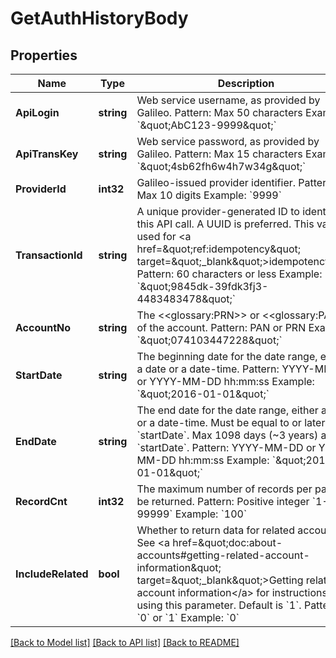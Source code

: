 # GetAuthHistoryBody

## Properties
Name | Type | Description | Notes
------------ | ------------- | ------------- | -------------
**ApiLogin** | **string** | Web service username, as provided by Galileo. Pattern: Max 50 characters Example: &#x60;\&quot;AbC123-9999\&quot;&#x60; | [default to AbC123-9999]
**ApiTransKey** | **string** | Web service password, as provided by Galileo. Pattern: Max 15 characters Example: &#x60;\&quot;4sb62fh6w4h7w34g\&quot;&#x60; | [default to 4sb62fh6w4h7w34g]
**ProviderId** | **int32** | Galileo-issued provider identifier. Pattern: Max 10 digits Example: &#x60;9999&#x60; | [default to 9999]
**TransactionId** | **string** | A unique provider-generated ID to identify this API call. A UUID is preferred. This value is used for &lt;a href&#x3D;\&quot;ref:idempotency\&quot; target&#x3D;\&quot;_blank\&quot;&gt;idempotency&lt;/a&gt;. Pattern: 60 characters or less Example: &#x60;\&quot;9845dk-39fdk3fj3-4483483478\&quot;&#x60; | [default to 123e4567-e89b-12d3-a456-426614174000]
**AccountNo** | **string** | The &lt;&lt;glossary:PRN&gt;&gt; or &lt;&lt;glossary:PAN&gt;&gt; of the account. Pattern: PAN or PRN Example: &#x60;\&quot;074103447228\&quot;&#x60; | [default to 074103447228]
**StartDate** | **string** | The beginning date for the date range, either a date or a date-time. Pattern: YYYY-MM-DD or YYYY-MM-DD hh:mm:ss Example: &#x60;\&quot;2016-01-01\&quot;&#x60; | [default to Fri Jan 01 00:00:00 GMT 2016]
**EndDate** | **string** | The end date for the date range, either a date or a date-time. Must be equal to or later than &#x60;startDate&#x60;. Max 1098 days (~3 years) after &#x60;startDate&#x60;.  Pattern: YYYY-MM-DD or YYYY-MM-DD hh:mm:ss Example: &#x60;\&quot;2016-01-01\&quot;&#x60; | [default to Fri Jan 01 00:00:00 GMT 2016]
**RecordCnt** | **int32** | The maximum number of records per page to be returned. Pattern: Positive integer &#x60;1-99999&#x60; Example: &#x60;100&#x60; | [optional] [default to null]
**IncludeRelated** | **bool** | Whether to return data for related accounts. See &lt;a href&#x3D;\&quot;doc:about-accounts#getting-related-account-information\&quot; target&#x3D;\&quot;_blank\&quot;&gt;Getting related account information&lt;/a&gt; for instructions on using this parameter. Default is &#x60;1&#x60;. Pattern: &#x60;0&#x60; or &#x60;1&#x60; Example: &#x60;0&#x60; | [optional] [default to null]

[[Back to Model list]](../README.md#documentation-for-models) [[Back to API list]](../README.md#documentation-for-api-endpoints) [[Back to README]](../README.md)

